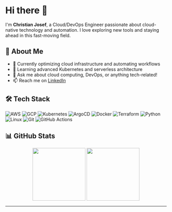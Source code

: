 # Hi there 👋

I'm **Christian Josef**, a Cloud/DevOps Engineer passionate about cloud-native technology and automation. I love exploring new tools and staying ahead in this fast-moving field.

## 🚀 About Me
- 🔭 Currently optimizing cloud infrastructure and automating workflows
- 🌱 Learning advanced Kubernetes and serverless architecture
- 💬 Ask me about cloud computing, DevOps, or anything tech-related!
- 📫 Reach me on [LinkedIn](https://www.linkedin.com/in/cjosefaquino/)

## 🛠️ Tech Stack
![AWS](https://img.shields.io/badge/-AWS-232F3E?style=flat-square&logo=amazon-aws&logoColor=white)
![GCP](https://img.shields.io/badge/-Google_Cloud-4285F4?style=flat-square&logo=google-cloud&logoColor=white)
![Kubernetes](https://img.shields.io/badge/-Kubernetes-326CE5?style=flat-square&logo=kubernetes&logoColor=white)
![ArgoCD](https://img.shields.io/badge/-ArgoCD-EF7B4D?style=flat-square&logo=argo&logoColor=white)
![Docker](https://img.shields.io/badge/-Docker-2496ED?style=flat-square&logo=docker&logoColor=white)
![Terraform](https://img.shields.io/badge/-Terraform-7B42BC?style=flat-square&logo=terraform&logoColor=white)
![Python](https://img.shields.io/badge/-Python-3776AB?style=flat-square&logo=python&logoColor=white)
![Linux](https://img.shields.io/badge/-Linux-FCC624?style=flat-square&logo=linux&logoColor=black)
![Git](https://img.shields.io/badge/-Git-F05032?style=flat-square&logo=git&logoColor=white)
![GitHub Actions](https://img.shields.io/badge/-GitHub_Actions-2088FF?style=flat-square&logo=github-actions&logoColor=white)

## 📊 GitHub Stats
<div align="center">
  <img height="165em" src="https://github-readme-stats.vercel.app/api?username=chrstnjsff&show_icons=true&theme=dark&include_all_commits=true&count_private=true"/>
  <img height="165em" src="https://github-readme-stats.vercel.app/api/top-langs/?username=chrstnjsff&layout=compact&langs_count=6&theme=dark"/>
</div>

---


